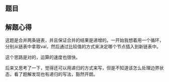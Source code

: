 ## 题目



## 解题心得

这题是合并两条链表，并且保证合并的结果是递增的。一开始我想着用一个循环，分别从链表中拿取val，然后通过比较值的方式来决定哪个节点插入到新链表中。

这个思路是对的，运算的速度也很快。

后来又思考了一下，觉得还可以用递归的方式来写，但是不知道该怎么处理边界状态，看了题解发现也有递归的写法，豁然开朗。